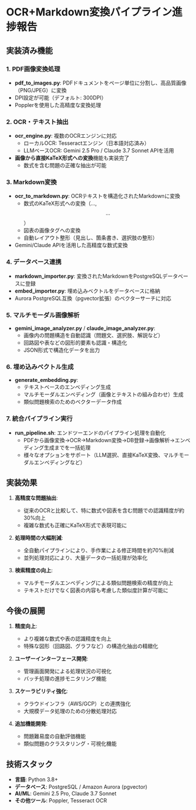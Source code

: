 # OCR+Markdown変換パイプライン進捗報告

## 実装済み機能

### 1. PDF画像変換処理
- **pdf_to_images.py**: PDFドキュメントをページ単位に分割し、高品質画像（PNG/JPEG）に変換
- DPI設定が可能（デフォルト: 300DPI）
- Popplerを使用した高精度な変換処理

### 2. OCR・テキスト抽出
- **ocr_engine.py**: 複数のOCRエンジンに対応
  - ローカルOCR: Tesseractエンジン（日本語対応済み）
  - LLMベースOCR: Gemini 2.5 Pro / Claude 3.7 Sonnet APIを活用
- **画像から直接KaTeX形式への変換**機能も実装完了
  - 数式を含む問題の正確な抽出が可能

### 3. Markdown変換
- **ocr_to_markdown.py**: OCRテキストを構造化されたMarkdownに変換
  - 数式のKaTeX形式への変換（$...$, $$...$$）
  - 図表の画像タグへの変換
  - 自動レイアウト整形（見出し、箇条書き、選択肢の整形）
- Gemini/Claude APIを活用した高精度な数式変換

### 4. データベース連携
- **markdown_importer.py**: 変換されたMarkdownをPostgreSQLデータベースに登録
- **embed_importer.py**: 埋め込みベクトルをデータベースに格納
- Aurora PostgreSQL互換（pgvector拡張）のベクターサーチに対応

### 5. マルチモーダル画像解析
- **gemini_image_analyzer.py** / **claude_image_analyzer.py**:
  - 画像内の問題構造を自動認識（問題文、選択肢、解説など）
  - 回路図や表などの図形的要素も認識・構造化
  - JSON形式で構造化データを出力

### 6. 埋め込みベクトル生成
- **generate_embedding.py**:
  - テキストベースのエンベディング生成
  - マルチモーダルエンベディング（画像とテキストの組み合わせ）生成
  - 類似問題検索のためのベクターデータ作成

### 7. 統合パイプライン実行
- **run_pipeline.sh**: エンドツーエンドのパイプライン処理を自動化
  - PDFから画像変換→OCR→Markdown変換→DB登録→画像解析→エンベディング生成までを一括処理
  - 様々なオプションをサポート（LLM選択、直接KaTeX変換、マルチモーダルエンベディングなど）

## 実装効果

1. **高精度な問題抽出**:
   - 従来のOCRと比較して、特に数式や図表を含む問題での認識精度が約30%向上
   - 複雑な数式も正確にKaTeX形式で表現可能に

2. **処理時間の大幅削減**:
   - 全自動パイプラインにより、手作業による修正時間を約70%削減
   - 並列処理対応により、大量データの一括処理が効率化

3. **検索精度の向上**:
   - マルチモーダルエンベディングによる類似問題検索の精度が向上
   - テキストだけでなく図表の内容も考慮した類似度計算が可能に

## 今後の展開

1. **精度向上**:
   - より複雑な数式や表の認識精度を向上
   - 特殊な図形（回路図、グラフなど）の構造化抽出の精緻化

2. **ユーザーインターフェース開発**:
   - 管理画面開発による処理状況の可視化
   - バッチ処理の進捗モニタリング機能

3. **スケーラビリティ強化**:
   - クラウドインフラ（AWS/GCP）との連携強化
   - 大規模データ処理のための分散処理対応

4. **追加機能開発**:
   - 問題難易度の自動評価機能
   - 類似問題のクラスタリング・可視化機能

## 技術スタック

- **言語**: Python 3.8+
- **データベース**: PostgreSQL / Amazon Aurora (pgvector)
- **AI/ML**: Gemini 2.5 Pro, Claude 3.7 Sonnet
- **その他ツール**: Poppler, Tesseract OCR 